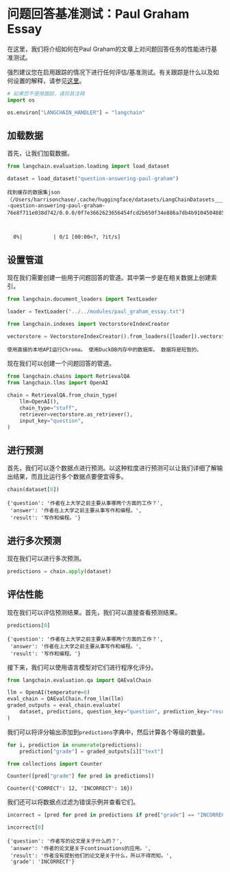 # 问题回答基准测试：Paul Graham Essay

在这里，我们将介绍如何在Paul Graham的文章上对问题回答任务的性能进行基准测试。

强烈建议您在启用跟踪的情况下进行任何评估/基准测试。有关跟踪是什么以及如何设置的解释，请参见[这里](https$：//langchain.readthedocs.io/en/latest/tracing.html)。

```python
# 如果您不使用跟踪，请将其注释
import os

os.environ["LANGCHAIN_HANDLER"] = "langchain"
```

## 加载数据
首先，让我们加载数据。

```python
from langchain.evaluation.loading import load_dataset

dataset = load_dataset("question-answering-paul-graham")
```

    找到缓存的数据集json（/Users/harrisonchase/.cache/huggingface/datasets/LangChainDatasets___json/LangChainDatasets--question-answering-paul-graham-76e8f711e038d742/0.0.0/0f7e3662623656454fcd2b650f34e886a7db4b9104504885bd462096cc7a9f51）
    


      0%|          | 0/1 [00:00<?, ?it/s]


## 设置管道
现在我们需要创建一些用于问题回答的管道。其中第一步是在相关数据上创建索引。


```python
from langchain.document_loaders import TextLoader

loader = TextLoader("../../modules/paul_graham_essay.txt")
```


```python
from langchain.indexes import VectorstoreIndexCreator
```


```python
vectorstore = VectorstoreIndexCreator().from_loaders([loader]).vectorstore
```

    使用直接的本地API运行Chroma。 使用DuckDB内存中的数据库。 数据将是短暂的。
    

现在我们可以创建一个问题回答的管道。


```python
from langchain.chains import RetrievalQA
from langchain.llms import OpenAI
```


```python
chain = RetrievalQA.from_chain_type(
    llm=OpenAI(),
    chain_type="stuff",
    retriever=vectorstore.as_retriever(),
    input_key="question",
)
```

## 进行预测
首先，我们可以逐个数据点进行预测。以这种粒度进行预测可以让我们详细了解输出结果，而且比运行多个数据点要便宜得多。


```python
chain(dataset[0])
```




    {'question': '作者在上大学之前主要从事哪两个方面的工作？',
     'answer': '作者在上大学之前主要从事写作和编程。',
     'result': '写作和编程。'}



## 进行多次预测
现在我们可以进行多次预测。


```python
predictions = chain.apply(dataset)
```

## 评估性能
现在我们可以评估预测结果。首先，我们可以直接查看预测结果。


```python
predictions[0]
```




    {'question': '作者在上大学之前主要从事哪两个方面的工作？',
     'answer': '作者在上大学之前主要从事写作和编程。',
     'result': '写作和编程。'}



接下来，我们可以使用语言模型对它们进行程序化评分。


```python
from langchain.evaluation.qa import QAEvalChain
```


```python
llm = OpenAI(temperature=0)
eval_chain = QAEvalChain.from_llm(llm)
graded_outputs = eval_chain.evaluate(
    dataset, predictions, question_key="question", prediction_key="result"
)
```

我们可以将评分输出添加到`predictions`字典中，然后计算各个等级的数量。


```python
for i, prediction in enumerate(predictions):
    prediction["grade"] = graded_outputs[i]["text"]
```


```python
from collections import Counter

Counter([pred["grade"] for pred in predictions])
```




    Counter({'CORRECT': 12, 'INCORRECT': 10})



我们还可以将数据点过滤为错误示例并查看它们。


```python
incorrect = [pred for pred in predictions if pred["grade"] == "INCORRECT"]
```


```python
incorrect[0]
```




    {'question': '作者写的论文是关于什么的？',
     'answer': '作者的论文是关于continuations的应用。',
     'result': '作者没有提到他们的论文是关于什么，所以不得而知。',
     'grade': 'INCORRECT'}




```python

```
